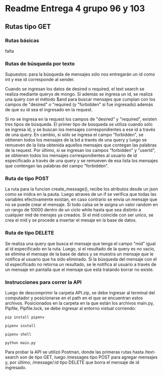 # Readme Entrega 4 grupo 96 y 103

## Rutas tipo GET

### Rutas básicas

falta

### Rutas de búsqueda por texto

Supuestos: para la búsqueda de mensajes sólo nos entregarán un id como int y ese id corresponde al sender.

Cuando se ingresan los datos de desired o required, el text search se realiza mediante querys de mongo. Si además se ingresa un id, se realiza una query con el método $and para buscar mensajes que cumplan con los campos de "desired" o "required (y "forbidden" si fue ingresado) además de que su id sea el ingresado en la request.

Si no se ingresa en la request los campos de "desired" y "required", existen tres tipos de búsqueda. El primer tipo de búsqueda se utiliza cuando sólo se ingresa id, y se buscan los mensajes correspondientes a ese id a través de una query. En cambio, si sólo se ingresa el campo "forbidden", se obtienen todos los mensajes de la bd a través de una query y luego se remueven de la lista obtenida aquellos mensajes que contegan las palabras de la request. Por último, si se ingresan los campos "forbidden" y "userId", se obtienen todos los mensajes correspondientes al usuario de id especificado a través de una query y se remueven de esa lista los mensajes que contengan las palabras del campo "forbidden".

### Ruta de tipo POST
La ruta para la funcion create_message(), recibe los atributos desde un json como se inidca en la pauta. 
Luego atraves de un if se verifica que todas las variables efectivamente existan, en caso contrario se envia un mensaje que no se puede crear el mensaje. Si todo calsa se le asigna un valor random en un rango de 10000 dentro de un ciclo while hasta que sea distinto a cualquier mid de mensjes ya creados. Si el mid coincide con ser unico, se crea el mid y se procede a insertar el mesaje en la base de datos. 

### Ruta de tipo DELETE

Se realiza una query que busca el mensaje que tenga el campo "mid" igual al id especificado en la ruta. Luego, si el resultado de la query es no vacío, se elimina el mensaje de la base de datos y se muestra un mensaje que le notifica al usuario que ha sido eliminado. Si la búsqueda del mensaje con el id especificado no retorna un resultado, se le notifica al usuario a través de un mensaje en pantalla que el mensaje que está tratando borrar no existe.



### Instrucciones para correr la API

Luego de descomprimir la carpeta API.zip, se debe ingresar al terminal del computador y posicionarse en el path en el que se encuentran estos archivos. Posicionados en la carpeta en la que están los archivos main.py, Pipfile, Pipfile.lock, se debe ingresar al entorno vistual corriendo:
```
pip install pipenv
```
```
pipenv install
```
```
pipenv shell
```
```
python main.py
```
Para probar la API se utilizó Postman, donde las primeras rutas hasta /text-search son de tipo GET, luego  /messages tipo POST para agregar mensajes y, por último, /message/:id tipo DELETE que borra el mensaje de id ingresado.
